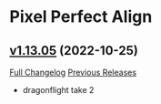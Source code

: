# Pixel Perfect Align

## [v1.13.05](https://github.com/mooreatv/PixelPerfectAlign/tree/v1.13.05) (2022-10-25)
[Full Changelog](https://github.com/mooreatv/PixelPerfectAlign/compare/v1.13.04...v1.13.05) [Previous Releases](https://github.com/mooreatv/PixelPerfectAlign/releases)

- dragonflight take 2  
